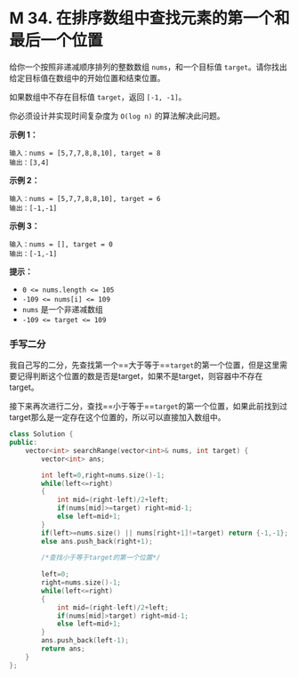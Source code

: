 # M 34. 在排序数组中查找元素的第一个和最后一个位置

给你一个按照非递减顺序排列的整数数组 `nums`，和一个目标值 `target`。请你找出给定目标值在数组中的开始位置和结束位置。

如果数组中不存在目标值 `target`，返回 `[-1, -1]`。

你必须设计并实现时间复杂度为 `O(log n)` 的算法解决此问题。

 

**示例 1：**

```
输入：nums = [5,7,7,8,8,10], target = 8
输出：[3,4]
```

**示例 2：**

```
输入：nums = [5,7,7,8,8,10], target = 6
输出：[-1,-1]
```

**示例 3：**

```
输入：nums = [], target = 0
输出：[-1,-1]
```

 

**提示：**

- `0 <= nums.length <= 105`
- `-109 <= nums[i] <= 109`
- `nums` 是一个非递减数组
- `-109 <= target <= 109`



### 手写二分

我自己写的二分，先查找第一个==大于等于==`target`的第一个位置，但是这里需要记得判断这个位置的数是否是target，如果不是target，则容器中不存在target。

接下来再次进行二分，查找==小于等于==`target`的第一个位置，如果此前找到过target那么是一定存在这个位置的，所以可以直接加入数组中。

```cpp
class Solution {
public:
    vector<int> searchRange(vector<int>& nums, int target) {
        vector<int> ans;

        int left=0,right=nums.size()-1;
        while(left<=right)
        {
            int mid=(right-left)/2+left;
            if(nums[mid]>=target) right=mid-1;
            else left=mid+1;
        }
        if(left>=nums.size() || nums[right+1]!=target) return {-1,-1};
        else ans.push_back(right+1);
        
		/*查找小于等于target的第一个位置*/        
        
        left=0;
        right=nums.size()-1;
        while(left<=right)
        {
            int mid=(right-left)/2+left;
            if(nums[mid]>target) right=mid-1;
            else left=mid+1;
        }
        ans.push_back(left-1);
        return ans;
    }
};
```

